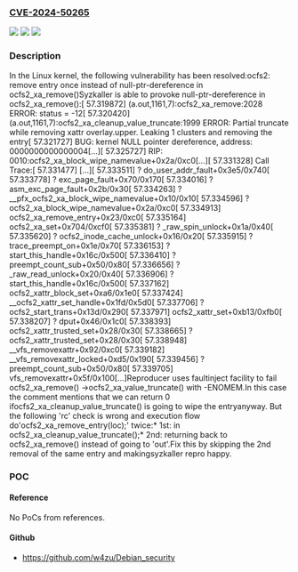 ### [CVE-2024-50265](https://cve.mitre.org/cgi-bin/cvename.cgi?name=CVE-2024-50265)
![](https://img.shields.io/static/v1?label=Product&message=Linux&color=blue)
![](https://img.shields.io/static/v1?label=Version&message=399ff3a748cf%3C%2038cbf13b2e7a%20&color=brighgreen)
![](https://img.shields.io/static/v1?label=Vulnerability&message=n%2Fa&color=brighgreen)

### Description

In the Linux kernel, the following vulnerability has been resolved:ocfs2: remove entry once instead of null-ptr-dereference in ocfs2_xa_remove()Syzkaller is able to provoke null-ptr-dereference in ocfs2_xa_remove():[   57.319872] (a.out,1161,7):ocfs2_xa_remove:2028 ERROR: status = -12[   57.320420] (a.out,1161,7):ocfs2_xa_cleanup_value_truncate:1999 ERROR: Partial truncate while removing xattr overlay.upper.  Leaking 1 clusters and removing the entry[   57.321727] BUG: kernel NULL pointer dereference, address: 0000000000000004[...][   57.325727] RIP: 0010:ocfs2_xa_block_wipe_namevalue+0x2a/0xc0[...][   57.331328] Call Trace:[   57.331477]  <TASK>[...][   57.333511]  ? do_user_addr_fault+0x3e5/0x740[   57.333778]  ? exc_page_fault+0x70/0x170[   57.334016]  ? asm_exc_page_fault+0x2b/0x30[   57.334263]  ? __pfx_ocfs2_xa_block_wipe_namevalue+0x10/0x10[   57.334596]  ? ocfs2_xa_block_wipe_namevalue+0x2a/0xc0[   57.334913]  ocfs2_xa_remove_entry+0x23/0xc0[   57.335164]  ocfs2_xa_set+0x704/0xcf0[   57.335381]  ? _raw_spin_unlock+0x1a/0x40[   57.335620]  ? ocfs2_inode_cache_unlock+0x16/0x20[   57.335915]  ? trace_preempt_on+0x1e/0x70[   57.336153]  ? start_this_handle+0x16c/0x500[   57.336410]  ? preempt_count_sub+0x50/0x80[   57.336656]  ? _raw_read_unlock+0x20/0x40[   57.336906]  ? start_this_handle+0x16c/0x500[   57.337162]  ocfs2_xattr_block_set+0xa6/0x1e0[   57.337424]  __ocfs2_xattr_set_handle+0x1fd/0x5d0[   57.337706]  ? ocfs2_start_trans+0x13d/0x290[   57.337971]  ocfs2_xattr_set+0xb13/0xfb0[   57.338207]  ? dput+0x46/0x1c0[   57.338393]  ocfs2_xattr_trusted_set+0x28/0x30[   57.338665]  ? ocfs2_xattr_trusted_set+0x28/0x30[   57.338948]  __vfs_removexattr+0x92/0xc0[   57.339182]  __vfs_removexattr_locked+0xd5/0x190[   57.339456]  ? preempt_count_sub+0x50/0x80[   57.339705]  vfs_removexattr+0x5f/0x100[...]Reproducer uses faultinject facility to fail ocfs2_xa_remove() ->ocfs2_xa_value_truncate() with -ENOMEM.In this case the comment mentions that we can return 0 ifocfs2_xa_cleanup_value_truncate() is going to wipe the entryanyway. But the following 'rc' check is wrong and execution flow do'ocfs2_xa_remove_entry(loc);' twice:* 1st: in ocfs2_xa_cleanup_value_truncate();* 2nd: returning back to ocfs2_xa_remove() instead of going to 'out'.Fix this by skipping the 2nd removal of the same entry and makingsyzkaller repro happy.

### POC

#### Reference
No PoCs from references.

#### Github
- https://github.com/w4zu/Debian_security

